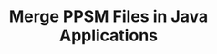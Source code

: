 ---
############################# Static ############################
layout: "autogen"
draft: false
path: "merger/java/ppsm/"
otherformats: PDF BMP CSV DOC DOCM DOCX DOT DOTM DOTX EPUB Excel HTML Image MHT MHTML ODP ODS ODT OneNote OTP OTT PDF PNG POTM POTX PPS PPSX PPT PPTM PPTX PS RTF TEX TIF TIFF TSV TXT VDX Visio VSDM VSDX VSSX VSSM VSTM VSTX VSX VTX Web Word Worksheet XLAM XLS XLSB XLSM XLSX XLT XLTM XLTX XPS 

############################# Head ############################
head_title: "Merge PPSM Files via Java & J2SE Documents Merger API"
head_description: "Merge multiple PPSM files into a single file using Java documents merger API with all data, style and formatting as the source documents."

############################# Header ############################
title: "Merge PPSM Files in Java Applications"
description: "Merge multiple PPSM files into a single file using Java documents merger API. Merge selected pages or page ranges from various source documents into a single resultant document with all data, style and formatting as the source documents."

############################# SubMenu ############################
submenu:
    enable: true

############################# About ############################
about:
    enable: true
    title: "GroupDocs.Merger for Java API"
    content: |
        GroupDocs.Merger for Java library offers a simple solution to safely merge & split between a wide range of document formats including PDF, Microsoft Office (Word, Excel, PowerPoint, OneNote), OpenDocument, HTML, images and many others within .NET applications. By adding just a few lines of the code, perform several document operations such as move, remove, rotate, swap, extract or change the orientation of pages within the documents. The documents merging API also supports previewing document pages as an image to analyse the document structure, formatting and content on the page.
        
        GroupDocs.Merger APIs are well supported on all major operating systems and Java versions including J2SE 7.0 (1.7), J2SE 8.0 (1.8) and Java 10.

############################# Steps ############################
steps:
    enable: true
    title_left: "Merge Two or More PPSM Files in Java"
    content_left: |
        [GroupDocs.Merger](https://products.groupdocs.com/merger/java/) makes it easy for Java developers to merge multiple PPSM files by implementing a few easy steps.

        *   Create an instance of **Merger** class and load PPSM file.
        *   Call **Join** method of **Merger** class instance and load another PPSM file.
        *   Call **Save** method of **Merger** class instance to save the merged document.
        
    title_right: "System Requirements"
    content_right: |
        Before executing the code example below, please make sure that you have the following prerequisites installled on your system.

        *   Operating Systems: Microsoft Windows, Linux, MacOS
        *   Development Environments: NetBeans, IntelliJ IDEA, Eclipse
        *   Frameworks: Java 7 (1.7) and above
        *   Download the latest version of GroupDocs.Merger for Java from [Maven](https://repository.groupdocs.com/webapp/#/artifacts/browse/tree/General/repo/com/groupdocs/groupdocs-merger)
        
    code: |
        ```cs
        // Merge PPSM files using GroupDocs.Merger API
        // Instantiate Merger with input PPSM document
        Merger merger = new Merger("input_1.ppsm"))
          {
            // Call Join method of Merger class instance and pass second source document path
            merger.Join("input_2.ppsm");
            
            // Call Save method of Merger class instance to save merged document
            merger.Save("merged-file.ppsm");
          }
        ```
        

demos:
    enable: true
        

about_formats:
    enable: true


more_formats:
    enable: true


back_to_top:
    enable: true
---